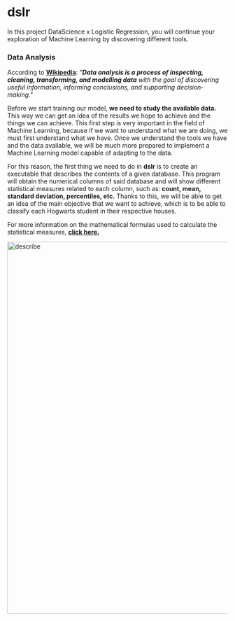# dslr
In this project DataScience x Logistic Regression, you will continue your exploration of Machine Learning by discovering different tools.

### Data Analysis
According to **[Wikipedia](https://en.wikipedia.org/wiki/Data_analysis)**: *"**Data analysis is a process of inspecting, cleaning, transforming, and modelling data** with the goal of discovering useful information, informing conclusions, and supporting decision-making."*

Before we start training our model, **we need to study the available data.** This way we can get an idea of the results we hope to achieve and the things we can achieve. This first step is very important in the field of Machine Learning, because if we want to understand what we are doing, we must first understand what we have. Once we understand the tools we have and the data available, we will be much more prepared to implement a Machine Learning model capable of adapting to the data.<br>

For this reason, the first thing we need to do in **dslr** is to create an executable that describes the contents of a given database. This program will obtain the numerical columns of said database and will show different statistical measures related to each column, such as: **count, mean, standard deviation, percentiles, etc.** Thanks to this, we will be able to get an idea of the main objective that we want to achieve, which is to be able to classify each Hogwarts student in their respective houses.<br>

For more information on the mathematical formulas used to calculate the statistical measures, **[click here.](https://github.com/pgomez-a/dslr/tree/main/data_analysis)**

<img align="center" width="850" alt="describe" src="https://user-images.githubusercontent.com/74931024/173954822-fcbd2b72-fb09-48cb-a16e-a792dcb1197d.png">
